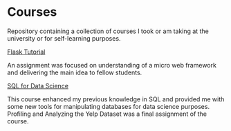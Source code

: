 # Courses

Repository containing a collection of courses I took or am taking at the university or for self-learning purposes. 

[Flask Tutorial](https://github.com/tatiana-norkina/Courses/tree/main/hello_flask)

An assignment was focused on understanding of a micro web framework and delivering the main idea to fellow students.  

[SQL for Data Science](https://github.com/tatiana-norkina/data-science-portfolio/blob/main/Prediction%20of%20Cross-Selling%20Opportunities%20of%20a%20Bank/main.R)

This course enhanced my previous knowledge in SQL and provided me with some new tools for manipulating databases for data science purposes. 
Profiling and Analyzing the Yelp Dataset was a final assignment of the course.


